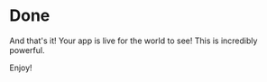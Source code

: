 # Done

And that's it! Your app is live for the world to see! This is incredibly powerful.



Enjoy!